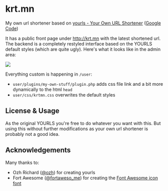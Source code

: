 # krt.mn

My own url shortener based on [yourls - Your Own URL Shortener](http://yourls.org/) ([Google Code](http://code.google.com/p/yourls/))

It has a public front page under http://krt.mn with the latest shortened url. The backend is a completely restyled interface based on the YOURLS default styles (which are quite ugly). Here's what it looks like in the admin area:

![](http://f.cl.ly/items/2M0C2N1z0q3S0J0O0c2J/krtmn-admin-screen.png)

Everything custom is happening in `/user`:

- `user/plugins/my-own-stuff/plugin.php` adds css file link and a bit more dynamically to the html `head`
- `user/css/krtmn.css` overwrites the default styles


## License & Usage

As the original YOURLS you're free to do whatever you want with this. But using this without further modifications as your own url shortener is probably not a good idea.


## Acknowledgements

Many thanks to:
- Ozh Richard ([@ozh](https://twitter.com/ozh)) for creating yourls
- Fort Awesome ([@fortaweso_me](https://twitter.com/fortaweso_me)) for creating the [Font Awesome icon font](http://fortawesome.github.com/Font-Awesome)